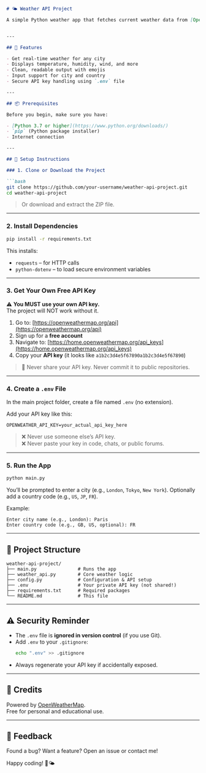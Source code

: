 

```markdown
# 🌤️ Weather API Project

A simple Python weather app that fetches current weather data from [OpenWeatherMap API](https://openweathermap.org/api). Built with clean code, error handling, and easy setup.


---

## 🚀 Features

- Get real-time weather for any city
- Displays temperature, humidity, wind, and more
- Clean, readable output with emojis
- Input support for city and country
- Secure API key handling using `.env` file

---

## 📦 Prerequisites

Before you begin, make sure you have:

- [Python 3.7 or higher](https://www.python.org/downloads/)
- `pip` (Python package installer)
- Internet connection

---

## 🔧 Setup Instructions

### 1. Clone or Download the Project

```bash
git clone https://github.com/your-username/weather-api-project.git
cd weather-api-project
```

> Or download and extract the ZIP file.

---

### 2. Install Dependencies

```bash
pip install -r requirements.txt
```

This installs:
- `requests` – for HTTP calls
- `python-dotenv` – to load secure environment variables

---

### 3. Get Your Own Free API Key

⚠️ **You MUST use your own API key.**  
The project will NOT work without it.

1. Go to: [https://openweathermap.org/api](https://openweathermap.org/api)
2. Sign up for a **free account**
3. Navigate to: [https://home.openweathermap.org/api_keys](https://home.openweathermap.org/api_keys)
4. Copy your **API key** (it looks like `a1b2c3d4e5f67890a1b2c3d4e5f67890`)

> 🔐 Never share your API key. Never commit it to public repositories.

---

### 4. Create a `.env` File

In the main project folder, create a file named `.env` (no extension).

Add your API key like this:

```env
OPENWEATHER_API_KEY=your_actual_api_key_here
```

> ❌ Never use someone else’s API key.  
> ❌ Never paste your key in code, chats, or public forums.

---

### 5. Run the App

```bash
python main.py
```

You’ll be prompted to enter a city (e.g., `London`, `Tokyo`, `New York`). Optionally add a country code (e.g., `US`, `JP`, `FR`).

Example:
```
Enter city name (e.g., London): Paris
Enter country code (e.g., GB, US, optional): FR
```

---

## 📁 Project Structure

```
weather-api-project/
├── main.py               # Runs the app
├── weather_api.py        # Core weather logic
├── config.py             # Configuration & API setup
├── .env                  # Your private API key (not shared!)
├── requirements.txt      # Required packages
└── README.md             # This file
```

---

## ⚠️ Security Reminder

- The `.env` file is **ignored in version control** (if you use Git).
- Add `.env` to your `.gitignore`:
  ```bash
  echo ".env" >> .gitignore
  ```
- Always regenerate your API key if accidentally exposed.

---

## 🙌 Credits

Powered by [OpenWeatherMap](https://openweathermap.org/).  
Free for personal and educational use.

---

## 📮 Feedback

Found a bug? Want a feature? Open an issue or contact me!

Happy coding! 🐍🌤️
```

